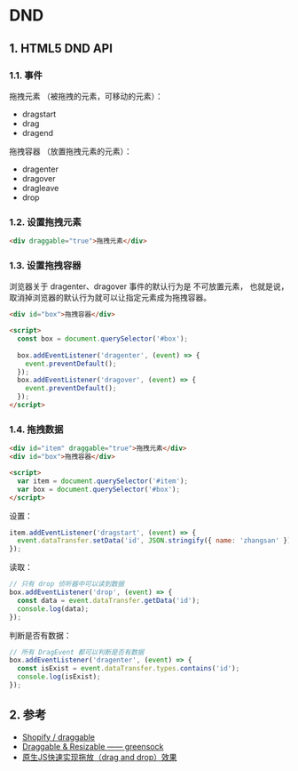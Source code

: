# DND

## 1. HTML5 DND API

### 1.1. 事件

拖拽元素 （被拖拽的元素，可移动的元素）：

* dragstart
* drag
* dragend

拖拽容器 （放置拖拽元素的元素）：

* dragenter
* dragover
* dragleave
* drop

### 1.2. 设置拖拽元素

```html
<div draggable="true">拖拽元素</div>
```

### 1.3. 设置拖拽容器

浏览器关于 dragenter、dragover 事件的默认行为是 不可放置元素，
也就是说，取消掉浏览器的默认行为就可以让指定元素成为拖拽容器。

```html
<div id="box">拖拽容器</div>

<script>
  const box = document.querySelector('#box');
  
  box.addEventListener('dragenter', (event) => {
    event.preventDefault();
  });
  box.addEventListener('dragover', (event) => {
    event.preventDefault();
  });
</script>
```

### 1.4. 拖拽数据

```html
<div id="item" draggable="true">拖拽元素</div>
<div id="box">拖拽容器</div>

<script>
  var item = document.querySelector('#item');
  var box = document.querySelector('#box');
</script>
```

设置：

```javascript
item.addEventListener('dragstart', (event) => {
  event.dataTransfer.setData('id', JSON.stringify({ name: 'zhangsan' }));
});
```

读取：

```javascript
// 只有 drop 侦听器中可以读到数据
box.addEventListener('drop', (event) => {
  const data = event.dataTransfer.getData('id');
  console.log(data);
});
```

判断是否有数据：

```javascript
// 所有 DragEvent 都可以判断是否有数据
box.addEventListener('dragenter', (event) => {
  const isExist = event.dataTransfer.types.contains('id');
  console.log(isExist);
});
```

## 2. 参考

* [Shopify / draggable ](https://github.com/Shopify/draggable/tree/v1.0.0-beta.12)
* [Draggable & Resizable —— greensock](https://greensock.com/forums/topic/17657-draggable-resizable/)
* [原生JS快速实现拖放（drag and drop）效果](https://segmentfault.com/a/1190000019554950)
